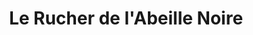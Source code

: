 ---
title: "Le Rucher de l'Abeille Noire"
url: /laize-clinchamps/le-rucher-de-labeille-noire/
shop: rucher
---